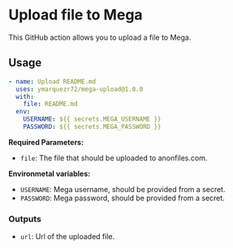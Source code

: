 # Upload file to Mega

This GitHub action allows you to upload a file to Mega.

## Usage

```yml
- name: Upload README.md
  uses: ymarquezr72/mega-upload@1.0.0
  with:
    file: README.md
  env:
    USERNAME: ${{ secrets.MEGA_USERNAME }}
    PASSWORD: ${{ secrets.MEGA_PASSWORD }}
```

**Required Parameters:**

- `file`: The file that should be uploaded to anonfiles.com.

**Environmetal variables:**

- `USERNAME`: Mega username, should be provided from a secret.
- `PASSWORD`: Mega password, should be provided from a secret.

### Outputs

- `url`: Url of the uploaded file.
